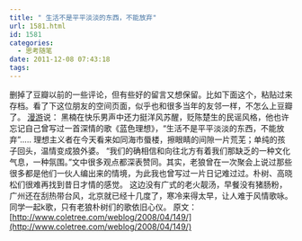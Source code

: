```yaml
---
title: " 生活不是平平淡淡的东西，不能放弃"
url: 1581.html
id: 1581
categories:
  - 思考随笔
date: 2011-12-08 07:43:18
tags:
---
```


删掉了豆瓣以前的一些评论，但有些好的留言又想保留。比如下面这个，粘贴过来存档。看了下这位朋友的空间页面，似乎也和很多当年的友邻一样，不怎么上豆瓣了。 [漫游](http://www.douban.com/people/sunofaer/)说： 黑楠在快乐男声中还力挺洋风苏醒，贬陈楚生的民谣风格，他也许忘记自己曾写过一首深情的歌《蓝色理想》，“生活不是平平淡淡的东西，不能放弃”..... 理想主义者在今天看来如同海市蜃楼，擦眼睛的间隙一片荒芜；单纯的孩子回头，温情变成狼外婆。 “我们的确相信和向往北方有着我们那缺乏的一种文化气息，一种氛围。”文中很多观点都深表赞同。其实，老狼曾在一次聚会上说过那些很多都是他们一伙人编出来的情境，为此我也曾写过一片日记难过过。朴树、高晓松们很难再找到昔日才情的感觉。 这边没有广式的老火靓汤，早餐没有猪肠粉，广州还在刮热带台风，北京就已经十几度了，寒冷来得太早，让人难于风情歌咏。同学一起k歌，只有老狼朴树们的歌依旧心仪。 原文：[http://www.coletree.com/weblog/2008/04/149/](http://www.coletree.com/weblog/2008/04/149/)